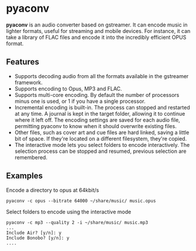 # pyaconv
**pyaconv** is an audio converter based on gstreamer. It can encode music in
lighter formats, useful for streaming and mobile devices. For instance, it can
take a library of FLAC files and encode it into the incredibly efficient OPUS
format.

## Features
* Supports decoding audio from all the formats available in the gstreamer
framework.
* Supports encoding to Opus, MP3 and FLAC.
* Supports multi-core encoding. By default the number of processors minus one
 is used, or 1 if you have a single processor.
* Incremental encoding is built-in. The process can stopped and restarted at
any time. A journal is kept in the target folder, allowing it to continue where
it left off. The encoding settings are saved for each audio file, permitting
pyaconv to know when it should overwrite existing files.
* Other files, such as cover art and cue files are hard linked, saving a little
bit of space. If they're located on a different filesystem, they're copied.
* The interactive mode lets you select folders to encode interactively. The
selection process can be stopped and resumed, previous selection are remembered.

## Examples
Encode a directory to opus at 64kbit/s
```
pyaconv -c opus --bitrate 64000 ~/share/music/ music.opus
```

Select folders to encode using the interactive mode
```
pyaconv -c mp3 --quality 2 -i ~/share/music/ music.mp3
...
Include Air? [y/n]: y
Include Bonobo? [y/n]: y
....
```
